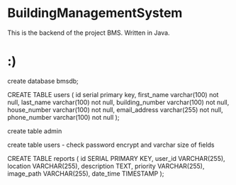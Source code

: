 # BuildingManagementSystem

This is the backend of the project BMS. Written in Java.

# :)

create database bmsdb;

CREATE TABLE users (
id serial primary key,
first_name varchar(100) not null,
last_name varchar(100) not null,
building_number varchar(100) not null,
house_number varchar(100) not null,
email_address varchar(255) not null,
phone_number varchar(100) not null
);

create table admin

create table users - check password encrypt and varchar size of fields


CREATE TABLE reports (
id SERIAL PRIMARY KEY,
user_id VARCHAR(255),
location VARCHAR(255),
description TEXT,
priority VARCHAR(255),
image_path VARCHAR(255),
date_time TIMESTAMP
);